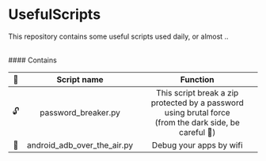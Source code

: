 # UsefulScripts
This repository contains some useful scripts used daily, or almost ..

<br>
#### Contains

|        📌         | Script name        | Function      |
|:------------------: |:------------------:|:--------------:|
| 🔓                | password_breaker.py| This script break a zip protected by a password using brutal force <br>(from the dark side, be careful 👀)|
| 📲                | android_adb_over_the_air.py| Debug your apps by wifi |
